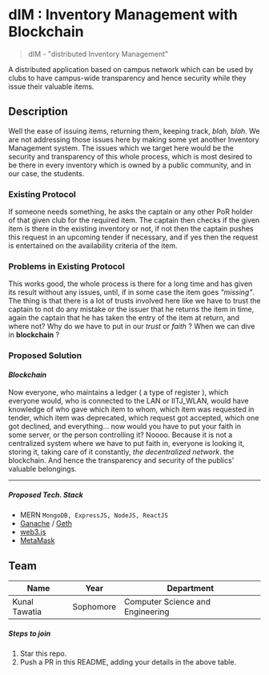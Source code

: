 # dIM : Inventory Management with Blockchain


> dIM - "distributed Inventory Management"

A distributed application based on campus network which can be used by clubs to have campus-wide transparency and hence security while they issue their valuable items.

## Description
Well the ease of issuing items, returning them, keeping track, *blah, blah*. We are not addressing those issues here by making some yet another Inventory Management system.
The issues which we target here would be the security and transparency of this whole process, which is most desired to be there in every inventory which is owned by a public community, and in our case, the students.
### Existing Protocol
If someone needs something, he asks the captain or any other PoR holder of that given club for the required item. The captain then checks if the given item is there in the existing inventory or not, if not then the captain pushes this request in an upcoming tender if necessary, and if yes then the request is entertained on the availability criteria of the item.
### Problems in Existing Protocol
This works good, the whole process is there for a long time and has given its result without any issues, until, if in some case the item goes *"missing"*. 
The thing is that there is a lot of trusts involved here like we have to trust the captain to not do any mistake or the issuer that he returns the item in time, again the captain that he has taken the entry of the item at return, and where not? Why do we have to put in our *trust* or *faith* ? When we can dive in **blockchain** ?
### Proposed Solution
#### ***Blockchain***
Now everyone, who maintains a ledger ( a type of register ), which everyone would, who is connected to the LAN or IITJ_WLAN, would have knowledge of who gave which item to whom, which item was requested in tender, which item was deprecated, which request got accepted, which one got declined, and everything... now would you have to put your faith in some server, or the person controlling it? Noooo. Because it is not a centralized system where we have to put faith in, everyone is looking it, storing it, taking care of it constantly, *the decentralized network*. the blockchain.
And hence the transparency and security of the publics' valuable belongings.
___
##### Proposed Tech. Stack
- MERN `MongoDB, ExpressJS, NodeJS, ReactJS`
- [Ganache](https://github.com/trufflesuite/ganache-cli) / [Geth](https://geth.ethereum.org/)
- [web3.js](https://web3js.readthedocs.io/en/v1.2.6/)
- [MetaMask](https://metamask.io/)

## Team

|Name|Year|Department|
|--|--|--|
|Kunal Tawatia| Sophomore|Computer Science and Engineering|

##### Steps to join

 1. Star this repo.
 2. Push a PR in this README, adding your details in the above table.
